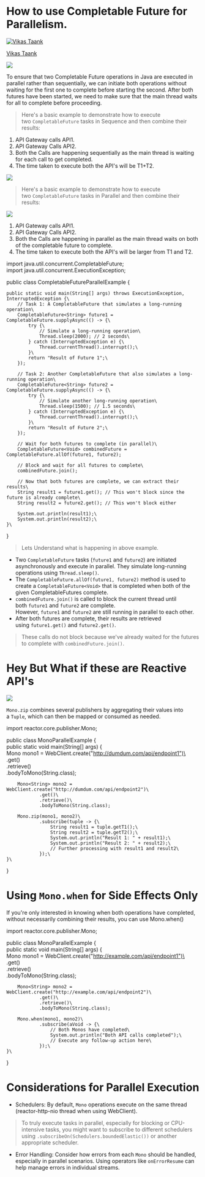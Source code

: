 How to use Completable Future for Parallelism.
==============================================

[![Vikas Taank](https://miro.medium.com/v2/resize:fill:88:88/1*myL9NCMtAPplh9SxQXZGNA.jpeg)](https://medium.com/@vikas.taank_40391?source=post_page-----dbdacad3c40f--------------------------------)

[Vikas Taank](https://medium.com/@vikas.taank_40391?source=post_page-----dbdacad3c40f--------------------------------)


![](https://miro.medium.com/v2/resize:fit:700/1*XHxQph1FlMJ6Fg_MNVhc_Q.png)

To ensure that two Completable Future operations in Java are executed in parallel rather than sequentially, we can initiate both operations without waiting for the first one to complete before starting the second. After both futures have been started, we need to make sure that the main thread waits for all to complete before proceeding.

> Here's a basic example to demonstrate how to execute two `CompletableFuture` tasks in Sequence and then combine their results:

1.  API Gateway calls API1.
2.  API Gateway Calls API2.
3.  Both the Calls are happening sequentially as the main thread is waiting for each call to get completed.
4.  The time taken to execute both the API's will be T1+T2.

![](https://miro.medium.com/v2/resize:fit:700/1*QSkwKj-_LfFA-TxoPmr1-Q.png)

> Here's a basic example to demonstrate how to execute two `CompletableFuture` tasks in Parallel and then combine their results:

![](https://miro.medium.com/v2/resize:fit:700/1*whmOA4sosjYIQp8Ul8Nc0A.png)

1.  API Gateway calls API1.
2.  API Gateway Calls API2.
3.  Both the Calls are happening in parallel as the main thread waits on both of the completable future to complete.
4.  The time taken to execute both the API's will be larger from T1 and T2.

import java.util.concurrent.CompletableFuture;\
import java.util.concurrent.ExecutionException;

public class CompletableFutureParallelExample {

    public static void main(String[] args) throws ExecutionException, InterruptedException {\
        // Task 1: A CompletableFuture that simulates a long-running operation\
        CompletableFuture<String> future1 = CompletableFuture.supplyAsync(() -> {\
            try {\
                // Simulate a long-running operation\
                Thread.sleep(2000); // 2 seconds\
            } catch (InterruptedException e) {\
                Thread.currentThread().interrupt();\
            }\
            return "Result of Future 1";\
        });

        // Task 2: Another CompletableFuture that also simulates a long-running operation\
        CompletableFuture<String> future2 = CompletableFuture.supplyAsync(() -> {\
            try {\
                // Simulate another long-running operation\
                Thread.sleep(1500); // 1.5 seconds\
            } catch (InterruptedException e) {\
                Thread.currentThread().interrupt();\
            }\
            return "Result of Future 2";\
        });

        // Wait for both futures to complete (in parallel)\
        CompletableFuture<Void> combinedFuture = CompletableFuture.allOf(future1, future2);

        // Block and wait for all futures to complete\
        combinedFuture.join();

        // Now that both futures are complete, we can extract their results\
        String result1 = future1.get(); // This won't block since the future is already complete\
        String result2 = future2.get(); // This won't block either

        System.out.println(result1);\
        System.out.println(result2);\
    }\
}

> Lets Understand what is happening in above example.

-   Two `CompletableFuture` tasks (`future1` and `future2`) are initiated asynchronously and execute in parallel. They simulate long-running operations using `Thread.sleep()`.
-   The `CompletableFuture.allOf(future1, future2)` method is used to create a `CompletableFuture<Void>` that is completed when both of the given CompletableFutures complete.
-   `combinedFuture.join()` is called to block the current thread until both `future1` and `future2` are complete. However, `future1` and `future2` are still running in parallel to each other.
-   After both futures are complete, their results are retrieved using `future1.get()` and `future2.get()`.

> These calls do not block because we've already waited for the futures to complete with `combinedFuture.join()`.

Hey But What if these are Reactive API's
========================================

![](https://miro.medium.com/v2/resize:fit:700/1*gBAB23Xp0qANif7NiFheOQ.png)

`Mono.zip` combines several publishers by aggregating their values into a `Tuple`, which can then be mapped or consumed as needed.

import reactor.core.publisher.Mono;

public class MonoParallelExample {\
public static void main(String[] args) {\
Mono<String> mono1 = WebClient.create("http://dumdum.com/api/endpoint1")\
.get()\
.retrieve()\
.bodyToMono(String.class);

        Mono<String> mono2 = WebClient.create("http://dumdum.com/api/endpoint2")\
                .get()\
                .retrieve()\
                .bodyToMono(String.class);

        Mono.zip(mono1, mono2)\
                .subscribe(tuple -> {\
                    String result1 = tuple.getT1();\
                    String result2 = tuple.getT2();\
                    System.out.println("Result 1: " + result1);\
                    System.out.println("Result 2: " + result2);\
                    // Further processing with result1 and result2\
                });\
    }\
}

Using `Mono.when` for Side Effects Only
=======================================

If you're only interested in knowing when both operations have completed, without necessarily combining their results, you can use Mono.when()

import reactor.core.publisher.Mono;

public class MonoParallelExample {\
public static void main(String[] args) {\
Mono<String> mono1 = WebClient.create("http://example.com/api/endpoint1")\
.get()\
.retrieve()\
.bodyToMono(String.class);

        Mono<String> mono2 = WebClient.create("http://example.com/api/endpoint2")\
                .get()\
                .retrieve()\
                .bodyToMono(String.class);

        Mono.when(mono1, mono2)\
                .subscribe(aVoid -> {\
                    // Both Monos have completed\
                    System.out.println("Both API calls completed");\
                    // Execute any follow-up action here\
                });\
    }\
}

Considerations for Parallel Execution
=====================================

-   Schedulers: By default, `Mono` operations execute on the same thread (reactor-http-nio thread when using WebClient).

> To truly execute tasks in parallel, especially for blocking or CPU-intensive tasks, you might want to subscribe to different schedulers using `.subscribeOn(Schedulers.boundedElastic())` or another appropriate scheduler.

-   Error Handling: Consider how errors from each `Mono` should be handled, especially in parallel scenarios. Using operators like `onErrorResume` can help manage errors in individual streams.